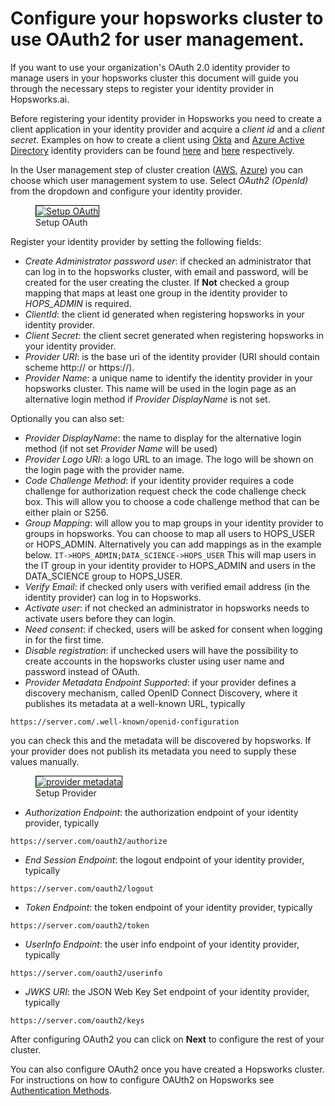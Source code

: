 # Configure your hopsworks cluster to use OAuth2 for user management.
 
If you want to use your organization's OAuth 2.0 identity provider to manage users in your hopsworks cluster this document
will guide you through the necessary steps to register your identity provider in Hopsworks.ai.
 
Before registering your identity provider in Hopsworks you need to create a client application in your identity provider and
acquire a _client id_ and a _client secret_. Examples on how to create a client using [Okta](https://www.okta.com/)
and [Azure Active Directory](https://docs.microsoft.com/en-us/azure/active-directory) identity providers can be found
[here](../../../../admin/oauth2/create-okta-client/) and [here](../../../../admin/oauth2/create-azure-client/) respectively.
 
In the User management step of cluster creation ([AWS](../../../aws/cluster_creation/#step-11-user-management-selection),
[Azure](../../../azure/cluster_creation/#step-10-user-management-selection)) you can choose which user management system to use. Select
_OAuth2 (OpenId)_ from the dropdown and configure your identity provider.
 
<p align="center">
 <figure>
   <a  href="../../../../assets/images/setup_installation/managed/common/sso/oauth.png">
     <img style="border: 1px solid #000" src="../../../../assets/images/setup_installation/managed/common/sso/oauth.png" alt="Setup OAuth">
   </a>
   <figcaption>Setup OAuth</figcaption>
 </figure>
</p>
 
Register your identity provider by setting the following fields:

- _Create Administrator password user_: if checked an administrator that can log in to the hopsworks cluster, with email and password,
will be created for the user creating the cluster. If **Not** checked a group mapping that maps at least one group in the identity provider to _HOPS_ADMIN_ is required. 
- _ClientId_: the client id generated when registering hopsworks in your identity provider.
- _Client Secret_: the client secret generated when registering hopsworks in your identity provider.
- _Provider URI_: is the base uri of the identity provider (URI should contain scheme http:// or https://).
- _Provider Name_: a unique name to identify the identity provider in your hopsworks cluster.
                  This name will be used in the login page as an alternative login method if _Provider DisplayName_ is not set.
 
 
Optionally you can also set:
 
- _Provider DisplayName_: the name to display for the alternative login method (if not set _Provider Name_ will be used)
- _Provider Logo URI_: a logo URL to an image. The logo will be shown on the login page with the provider name.
- _Code Challenge Method_: if your identity provider requires a code challenge for authorization request check the code challenge check box.
                        This will allow you to choose a code challenge method that can be either plain or S256.
- _Group Mapping_: will allow you to map groups in your identity provider to groups in hopsworks.
                  You can choose to map all users to HOPS_USER or HOPS_ADMIN. Alternatively you can add mappings as in the example below.
                  ```
                  IT->HOPS_ADMIN;DATA_SCIENCE->HOPS_USER
                  ```
                  This will map users in the IT group in your identity provider to HOPS_ADMIN and users in the DATA_SCIENCE group to HOPS_USER.
- _Verify Email_: if checked only users with verified email address (in the identity provider) can log in to Hopsworks.
- _Activate user_: if not checked an administrator in hopsworks needs to activate users before they can login.
- _Need consent_: if checked, users will be asked for consent when logging in for the first time.
- _Disable registration_: if unchecked users will have the possibility to create accounts in the hopsworks cluster using user name and password instead of OAuth.
- _Provider Metadata Endpoint Supported_: if your provider defines a discovery mechanism, called OpenID Connect Discovery,
                                         where it publishes its metadata at a well-known URL, typically
```
https://server.com/.well-known/openid-configuration
```
you can check this and the metadata will be discovered by hopsworks.
If your provider does not publish its metadata you need to supply these values manually.
 
<p align="center">
 <figure>
   <a  href="../../../../assets/images/setup_installation/managed/common/sso/provider-metadata.png">
     <img style="border: 1px solid #000" src="../../../../assets/images/setup_installation/managed/common/sso/provider-metadata.png" alt="provider metadata">
   </a>
   <figcaption>Setup Provider</figcaption>
 </figure>
</p>
 
- _Authorization Endpoint_: the authorization endpoint of your identity provider, typically
```
https://server.com/oauth2/authorize
```
- _End Session Endpoint_: the logout endpoint of your identity provider, typically
```
https://server.com/oauth2/logout
```
- _Token Endpoint_: the token endpoint of your identity provider, typically
```
https://server.com/oauth2/token
```
- _UserInfo Endpoint_: the user info endpoint of your identity provider, typically
```
https://server.com/oauth2/userinfo
```
- _JWKS URI_: the JSON Web Key Set endpoint of your identity provider, typically
```
https://server.com/oauth2/keys
```
 
After configuring OAuth2 you can click on **Next** to configure the rest of your cluster.

You can also configure OAuth2 once you have created a Hopsworks cluster. For instructions on how to configure OAUth2 on Hopsworks see 
[Authentication Methods](../../../../admin/oauth2/create-client/).
